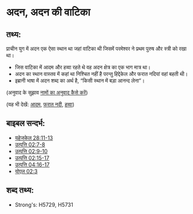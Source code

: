 # अदन, अदन की वाटिका #

## तथ्य: ##

प्राचीन युग में अदन एक ऐसा स्थान था जहां वाटिका थी जिसमें परमेश्वर ने प्रथम पुरुष और स्त्री को रखा था।

* जिस वाटिका में आदम और हव्वा रहते थे वह अदन क्षेत्र का एक भाग मात्र था।
* अदन का स्थान वास्तव में कहां था निश्चित नहीं है परन्तु हिद्देकेल और फरात नदियां वहां बहती थी।
* इब्रानी भाषा में अदन शब्द का अर्थ है, “किसी स्थान में बड़ा आनन्द लेना”।

(अनुवाद के सुझाव [नामों का अनुवाद कैसे करें](rc://hi/ta/man/translate/translate-names))

(यह भी देखें: [आदम](../names/adam.md), [फरात नदी](../names/euphrates.md), [हव्वा](../names/eve.md))

## बाइबल सन्दर्भ: ##

* [यहेजकेल 28:11-13](rc://hi/tn/help/ezk/28/11)
* [उत्पत्ति 02:7-8](rc://hi/tn/help/gen/02/07)
* [उत्पत्ति 02:9-10](rc://hi/tn/help/gen/02/09)
* [उत्पत्ति 02:15-17](rc://hi/tn/help/gen/02/15)
* [उत्पत्ति 04:16-17](rc://hi/tn/help/gen/04/16)
* [योएल 02:3](rc://hi/tn/help/jol/02/03)

## शब्द तथ्य: ##

* Strong's: H5729, H5731
